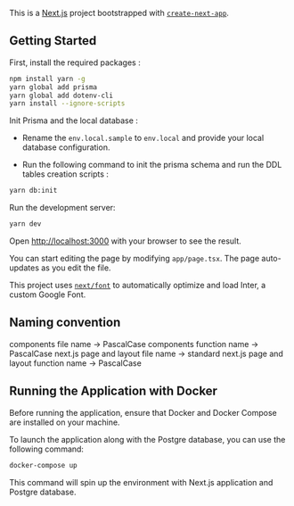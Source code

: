 This is a [Next.js](https://nextjs.org/) project bootstrapped with [`create-next-app`](https://github.com/vercel/next.js/tree/canary/packages/create-next-app).

## Getting Started

First, install the required packages :

```bash
npm install yarn -g
yarn global add prisma
yarn global add dotenv-cli
yarn install --ignore-scripts
```

Init Prisma and the local database :

- Rename the `env.local.sample` to `env.local` and provide your local database configuration.

- Run the following command to init the prisma schema and run the DDL tables creation scripts :

```bash
yarn db:init
```

Run the development server:

```bash
yarn dev
```

Open [http://localhost:3000](http://localhost:3000) with your browser to see the result.

You can start editing the page by modifying `app/page.tsx`. The page auto-updates as you edit the file.

This project uses [`next/font`](https://nextjs.org/docs/basic-features/font-optimization) to automatically optimize and load Inter, a custom Google Font.

## Naming convention

components file name -> PascalCase
components function name -> PascalCase
next.js page and layout file name -> standard
next.js page and layout function name -> PascalCase

## Running the Application with Docker

Before running the application, ensure that Docker and Docker Compose are installed on your machine.

To launch the application along with the Postgre database, you can use the following command:

```bash
docker-compose up
```

This command will spin up the environment with Next.js application and Postgre database.
